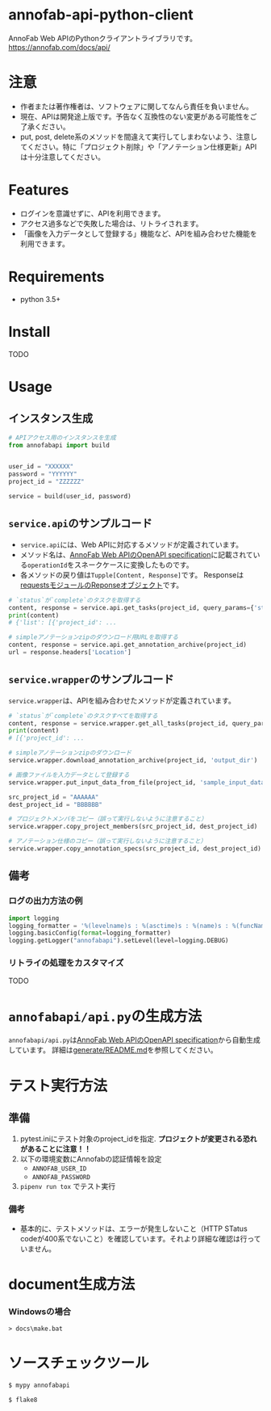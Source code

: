 # annofab-api-python-client
AnnoFab Web APIのPythonクライアントライブラリです。
https://annofab.com/docs/api/

# 注意
* 作者または著作権者は、ソフトウェアに関してなんら責任を負いません。
* 現在、APIは開発途上版です。予告なく互換性のない変更がある可能性をご了承ください。
* put, post, delete系のメソッドを間違えて実行してしまわないよう、注意してください。特に「プロジェクト削除」や「アノテーション仕様更新」APIは十分注意してください。
 


# Features
* ログインを意識せずに、APIを利用できます。
* アクセス過多などで失敗した場合は、リトライされます。
* 「画像を入力データとして登録する」機能など、APIを組み合わせた機能を利用できます。

# Requirements
* python 3.5+

# Install
TODO

# Usage

## インスタンス生成

```python
# APIアクセス用のインスタンスを生成
from annofabapi import build


user_id = "XXXXXX"
password = "YYYYYY"
project_id = "ZZZZZZ"

service = build(user_id, password)
```

## `service.api`のサンプルコード

* `service.api`には、Web APIに対応するメソッドが定義されています。
* メソッド名は、[AnnoFab Web APIのOpenAPI specification](https://annofab.com/docs/api/swagger.yaml)に記載されている`operationId`をスネークケースに変換したものです。
* 各メソッドの戻り値は`Tupple[Content, Response]`です。
Responseは[requestsモジュールのReponseオブジェクト](https://2.python-requests.org/en/master/api/#requests.Response)です。

```python
# `status`が`complete`のタスクを取得する
content, response = service.api.get_tasks(project_id, query_params={'status': 'complete'})
print(content)
# {'list': [{'project_id': ...

# simpleアノテーションzipのダウンロード用URLを取得する
content, response = service.api.get_annotation_archive(project_id)
url = response.headers['Location']
```

## `service.wrapper`のサンプルコード

`service.wrapper`は、APIを組み合わせたメソッドが定義されています。


```python
# `status`が`complete`のタスクすべてを取得する
content, response = service.wrapper.get_all_tasks(project_id, query_params={'status': 'complete'})
print(content)
# [{'project_id': ...

# simpleアノテーションzipのダウンロード
service.wrapper.download_annotation_archive(project_id, 'output_dir')

# 画像ファイルを入力データとして登録する
service.wrapper.put_input_data_from_file(project_id, 'sample_input_data_id', f'sample.png')

src_project_id = "AAAAAA"
dest_project_id = "BBBBBB"

# プロジェクトメンバをコピー（誤って実行しないように注意すること）
service.wrapper.copy_project_members(src_project_id, dest_project_id)

# アノテーション仕様のコピー（誤って実行しないように注意すること）
service.wrapper.copy_annotation_specs(src_project_id, dest_project_id)
```

## 備考

### ログの出力方法の例

```python
import logging
logging_formatter = '%(levelname)s : %(asctime)s : %(name)s : %(funcName)s : %(message)s'
logging.basicConfig(format=logging_formatter)
logging.getLogger("annofabapi").setLevel(level=logging.DEBUG)
```

### リトライの処理をカスタマイズ
TODO


# `annofabapi/api.py`の生成方法
`annofabapi/api.py`は[AnnoFab Web APIのOpenAPI specification](https://annofab.com/docs/api/swagger.yaml)から自動生成しています。
詳細は[generate/README.md](generate/README.md)を参照してください。

# テスト実行方法

## 準備
1. pytest.iniにテスト対象のproject_idを指定. **プロジェクトが変更される恐れがあることに注意！！**
2. 以下の環境変数にAnnofabの認証情報を設定
    * `ANNOFAB_USER_ID`
    * `ANNOFAB_PASSWORD`
3. `pipenv run tox` でテスト実行

### 備考
* 基本的に、テストメソッドは、エラーが発生しないこと（HTTP STatus codeが400系でないこと）を確認しています。それより詳細な確認は行っていません。

    

# document生成方法

### Windowsの場合

```
> docs\make.bat
```


# ソースチェックツール

```bash
$ mypy annofabapi

$ flake8 

```
